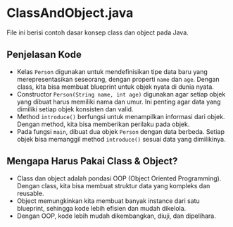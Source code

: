 # ClassAndObject.java

File ini berisi contoh dasar konsep class dan object pada Java.

## Penjelasan Kode
- Kelas `Person` digunakan untuk mendefinisikan tipe data baru yang merepresentasikan seseorang, dengan properti `name` dan `age`. Dengan class, kita bisa membuat blueprint untuk objek nyata di dunia nyata.
- Constructor `Person(String name, int age)` digunakan agar setiap objek yang dibuat harus memiliki nama dan umur. Ini penting agar data yang dimiliki setiap objek konsisten dan valid.
- Method `introduce()` berfungsi untuk menampilkan informasi dari objek. Dengan method, kita bisa memberikan perilaku pada objek.
- Pada fungsi `main`, dibuat dua objek `Person` dengan data berbeda. Setiap objek bisa memanggil method `introduce()` sesuai data yang dimilikinya.

## Mengapa Harus Pakai Class & Object?
- Class dan object adalah pondasi OOP (Object Oriented Programming). Dengan class, kita bisa membuat struktur data yang kompleks dan reusable.
- Object memungkinkan kita membuat banyak instance dari satu blueprint, sehingga kode lebih efisien dan mudah dikelola.
- Dengan OOP, kode lebih mudah dikembangkan, diuji, dan dipelihara.

